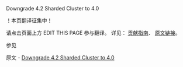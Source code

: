  Downgrade 4.2 Sharded Cluster to 4.0

 ！本页翻译征集中！

请点击页面上方 EDIT THIS PAGE 参与翻译。
详见：
[贡献指南]( https://github.com/JinMuInfo/MongoDB-Manual-zh/blob/master/CONTRIBUTING.md )、
[原文链接](  https://docs.mongodb.com/manual/release-notes/4.2-downgrade-sharded-cluster/  )。

 参见

原文 - [Downgrade 4.2 Sharded Cluster to 4.0]( https://docs.mongodb.com/manual/release-notes/4.2-downgrade-sharded-cluster/ )


